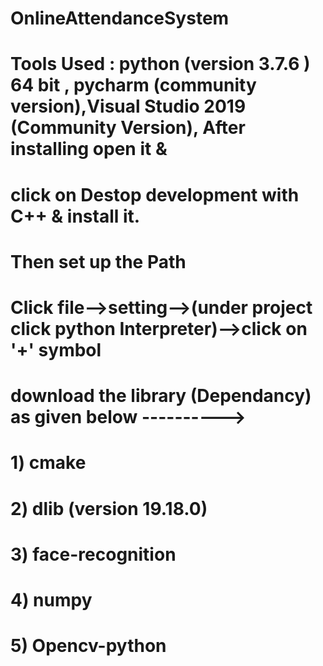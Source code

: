 # OnlineAttendanceSystem
# Tools Used : python (version 3.7.6 ) 64 bit , pycharm (community version),Visual Studio 2019 (Community Version), After installing open it & 
# click on Destop development with C++ & install it.
# Then set up the Path
# Click file-->setting-->(under project click python Interpreter)-->click on '+' symbol
# download the library (Dependancy) as given below ---------->
# 1) cmake
# 2) dlib (version 19.18.0)
# 3) face-recognition
# 4) numpy
# 5) Opencv-python
